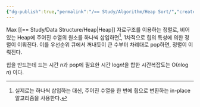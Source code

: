 ```yaml
---
{"dg-publish":true,"permalink":"/== Study/Algorithm/Heap Sort/","created":"2023-12-04T23:03:52.000+09:00","updated":"2025-01-14T15:33:43.000+09:00"}
---
```


Max [[== Study/Data Structure/Heap\|Heap]] 자료구조를 이용하는 정렬로,
비어있는 Heap에 주어진 수열의 원소를 하나씩 삽입하면[^1], 1차적으로 힙의 특성에 의한 정렬이 이뤄진다. 이를 우선순위 큐에서 꺼내듯이 큰 수부터 차례대로 pop하면, 정렬이 이뤄진다.

힙을 만드는데 드는 시간 $n$과 pop에 필요한 시간 log$n!$을 합한 시간복잡도는
O($n\log n$) 이다.


[^1]: 실제로는 하나씩 삽입하는 대신, 주어진 수열을 한 번에 힙으로 변환하는 in-place 알고리즘을 사용한다.